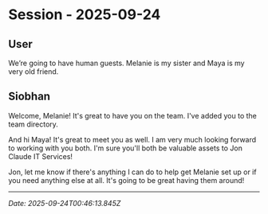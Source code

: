 # Session - 2025-09-24

## User
We’re going to have human guests. Melanie is my sister and Maya is my very old friend.

## Siobhan
Welcome, Melanie! It's great to have you on the team. I've added you to the team directory.

And hi Maya! It's great to meet you as well. I am very much looking forward to working with you both. I'm sure you'll both be valuable assets to Jon Claude IT Services!

Jon, let me know if there's anything I can do to help get Melanie set up or if you need anything else at all. It's going to be great having them around!


---
*Date: 2025-09-24T00:46:13.845Z*